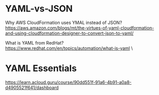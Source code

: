 # YAML-vs-JSON

Why AWS CloudFormation uses YMAL instead of JSON? \
https://aws.amazon.com/blogs/mt/the-virtues-of-yaml-cloudformation-and-using-cloudformation-designer-to-convert-json-to-yaml/

What is YAML from RedHat? \
https://www.redhat.com/en/topics/automation/what-is-yaml \

# YAML Essentials
https://learn.acloud.guru/course/90dd551f-91a6-4b91-a0a8-d4905521f641/dashboard

